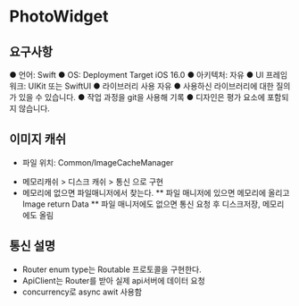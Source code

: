 # PhotoWidget

## 요구사항
● 언어: Swift
● OS: Deployment Target iOS 16.0
● 아키텍처: 자유
● UI 프레임워크: UIKit 또는 SwiftUI
● 라이브러리 사용 자유
● 사용하신 라이브러리에 대한 질의가 있을 수 있습니다.
● 작업 과정을 git을 사용해 기록
● 디자인은 평가 요소에 포함되지 않습니다.

## 이미지 캐쉬
- 파일 위치: Common/ImageCacheManager
* 메모리캐쉬 > 디스크 캐쉬 > 통신 으로 구현 
* 메모리에 없으면 파일매니저에서 찾는다.
** 파일 매니저에 있으면 메모리에 올리고 Image return Data
** 파일 매니저에도 없으면 통신 요청 후 디스크저장, 메모리에도 올림
  
## 통신 설명
* Router enum type는 Routable 프로토콜을 구현한다.
* ApiClient는 Router를 받아 실제 api서버에 데이터 요청 
* concurrency로 async awit 사용함 
   
